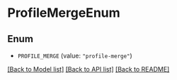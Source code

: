 # ProfileMergeEnum

## Enum


* `PROFILE_MERGE` (value: `"profile-merge"`)


[[Back to Model list]](../README.md#documentation-for-models) [[Back to API list]](../README.md#documentation-for-api-endpoints) [[Back to README]](../README.md)


